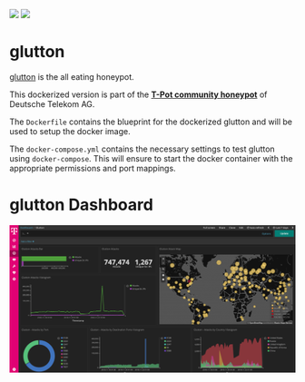 [![](https://images.microbadger.com/badges/version/blackhatch/glutton:1811.svg)](https://microbadger.com/images/blackhatch/glutton:1811 "Get your own version badge on microbadger.com") [![](https://images.microbadger.com/badges/image/blackhatch/glutton:1811.svg)](https://microbadger.com/images/blackhatch/glutton:1811 "Get your own image badge on microbadger.com")

# glutton

[glutton](https://github.com/mushorg/glutton) is the all eating honeypot.

This dockerized version is part of the **[T-Pot community honeypot](http://dtag-dev-sec.github.io/)** of Deutsche Telekom AG.

The `Dockerfile` contains the blueprint for the dockerized glutton and will be used to setup the docker image.

The `docker-compose.yml` contains the necessary settings to test glutton using `docker-compose`. This will ensure to start the docker container with the appropriate permissions and port mappings.  

# glutton Dashboard

![glutton Dashboard](doc/dashboard.png)
